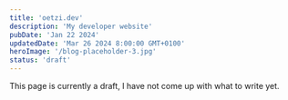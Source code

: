 ```yaml
---
title: 'oetzi.dev'
description: 'My developer website'
pubDate: 'Jan 22 2024'
updatedDate: 'Mar 26 2024 8:00:00 GMT+0100'
heroImage: '/blog-placeholder-3.jpg'
status: 'draft'
---
```


This page is currently a draft, I have not come up with what to write yet.